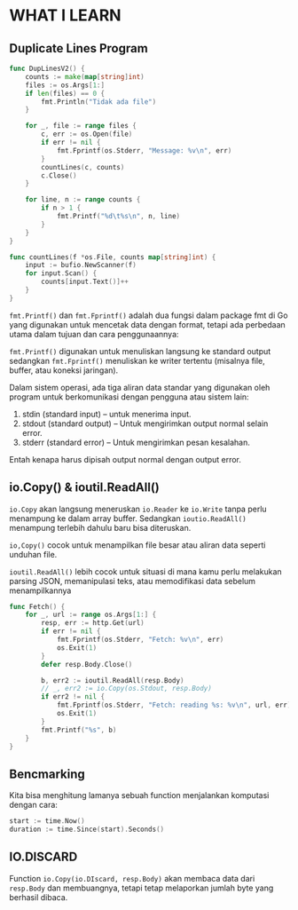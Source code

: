 # WHAT I LEARN

## Duplicate Lines Program

```go
func DupLinesV2() {
	counts := make(map[string]int)
	files := os.Args[1:]
	if len(files) == 0 {
		fmt.Println("Tidak ada file")
	}

	for _, file := range files {
		c, err := os.Open(file)
		if err != nil {
			fmt.Fprintf(os.Stderr, "Message: %v\n", err)
		}
		countLines(c, counts)
		c.Close()
	}

	for line, n := range counts {
		if n > 1 {
			fmt.Printf("%d\t%s\n", n, line)
		}
	}
}

func countLines(f *os.File, counts map[string]int) {
	input := bufio.NewScanner(f)
	for input.Scan() {
		counts[input.Text()]++
	}
}
```

`fmt.Printf()` dan `fmt.Fprintf()` adalah dua fungsi dalam package fmt di Go yang digunakan untuk mencetak data dengan format, tetapi ada perbedaan utama dalam tujuan dan cara penggunaannya:

`fmt.Printf()` digunakan untuk menuliskan langsung ke standard output sedangkan `fmt.Fprintf()` menuliskan ke writer tertentu (misalnya file, buffer, atau koneksi jaringan).

Dalam sistem operasi, ada tiga aliran data standar yang digunakan oleh program untuk berkomunikasi dengan pengguna atau sistem lain:

1. stdin (standard input) – untuk menerima input.
2. stdout (standard output) – Untuk mengirimkan output normal selain error.
3. stderr (standard error) – Untuk mengirimkan pesan kesalahan.

Entah kenapa harus dipisah output normal dengan output error.

## io.Copy() & ioutil.ReadAll()

`io.Copy` akan langsung meneruskan `io.Reader` ke `io.Write` tanpa perlu menampung ke dalam array buffer. Sedangkan `ioutio.ReadAll()` menampung terlebih dahulu baru bisa diteruskan.

`io,Copy()` cocok untuk menampilkan file besar atau aliran data seperti unduhan file.

`ioutil.ReadAll()` lebih cocok untuk situasi di mana kamu perlu melakukan parsing JSON, memanipulasi teks, atau memodifikasi data sebelum menampilkannya

```go
func Fetch() {
	for _, url := range os.Args[1:] {
		resp, err := http.Get(url)
		if err != nil {
			fmt.Fprintf(os.Stderr, "Fetch: %v\n", err)
			os.Exit(1)
		}
		defer resp.Body.Close()

		b, err2 := ioutil.ReadAll(resp.Body)
		// _, err2 := io.Copy(os.Stdout, resp.Body)
		if err2 != nil {
			fmt.Fprintf(os.Stderr, "Fetch: reading %s: %v\n", url, err)
			os.Exit(1)
		}
		fmt.Printf("%s", b)
	}
}
```

## Bencmarking

Kita bisa menghitung lamanya sebuah function menjalankan komputasi dengan cara:

```go
start := time.Now()
duration := time.Since(start).Seconds()
```

## IO.DISCARD

Function `io.Copy(io.DIscard, resp.Body)` akan membaca data dari `resp.Body` dan membuangnya, tetapi tetap melaporkan jumlah byte yang berhasil dibaca.
